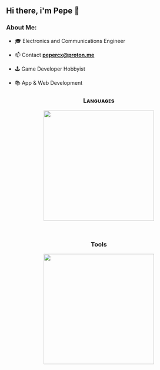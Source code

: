 ## Hi there, i'm Pepe 👋

### About Me:
- 🎓 Electronics and Communications Engineer

- 📫 Contact **pepercx@proton.me**

- 🕹️ Game Developer Hobbyist

- 📚 App & Web Development


<!--Languages and Tools Section-->       
<h3 align="center">Lᴀɴɢᴜᴀɢᴇs</h3> 
<p align="center">
<img width="300px"  src="https://skillicons.dev/icons?i=py,js,cs,bash&perline=10"  />
</p>
<br />
<h3 align="center">Tools</h3>
<p align="center">
<img width="300px"  src="https://skillicons.dev/icons?i=docker,postgres,firebase,figma,godot,linux,postman&perline=10"  />
</p>
